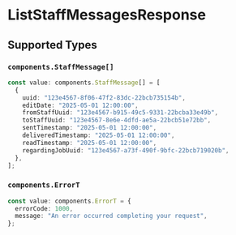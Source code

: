 # ListStaffMessagesResponse


## Supported Types

### `components.StaffMessage[]`

```typescript
const value: components.StaffMessage[] = [
  {
    uuid: "123e4567-8f06-47f2-83dc-22bcb735154b",
    editDate: "2025-05-01 12:00:00",
    fromStaffUuid: "123e4567-b915-49c5-9331-22bcba33e49b",
    toStaffUuid: "123e4567-8e6e-4dfd-ae5a-22bcb51e72bb",
    sentTimestamp: "2025-05-01 12:00:00",
    deliveredTimestamp: "2025-05-01 12:00:00",
    readTimestamp: "2025-05-01 12:00:00",
    regardingJobUuid: "123e4567-a73f-490f-9bfc-22bcb719020b",
  },
];
```

### `components.ErrorT`

```typescript
const value: components.ErrorT = {
  errorCode: 1000,
  message: "An error occurred completing your request",
};
```

